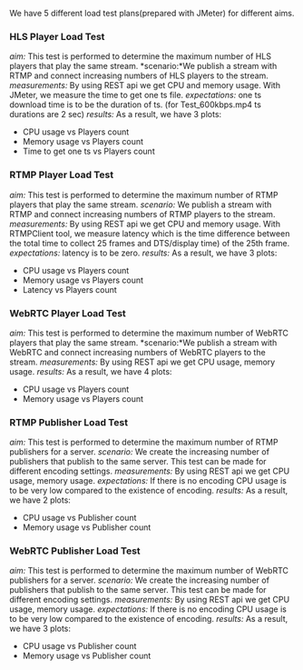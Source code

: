 We have 5 different load test plans(prepared with JMeter) for different aims.  
### HLS Player Load Test
*aim:* This test is performed to determine the maximum number of HLS players that play the same stream.
*scenario:*We publish a stream with RTMP and connect increasing numbers of HLS players to the stream.
*measurements:* By using REST api we get CPU and memory usage. With JMeter, we measure the time to get one ts file.
*expectations:* one ts download time is to be the duration of ts. (for Test_600kbps.mp4 ts durations are 2 sec)
*results:* As a result, we have 3 plots:
  - CPU usage vs Players count
  - Memory usage vs Players count
  - Time to get one ts vs Players count
### RTMP Player Load Test
*aim:* This test is performed to determine the maximum number of RTMP players that play the same stream.
*scenario:* We publish a stream with RTMP and connect increasing numbers of RTMP players to the stream.
*measurements:* By using REST api we get CPU and memory usage. With RTMPClient tool, we measure latency which is the time difference between the total time to collect 25 frames and DTS/display time) of the 25th frame.
*expectations:* latency is to be zero.
*results:* As a result, we have 3 plots:
  - CPU usage vs Players count
  - Memory usage vs Players count
  - Latency vs Players count
### WebRTC Player Load Test
*aim:* This test is performed to determine the maximum number of WebRTC players that play the same stream.
*scenario:*We publish a stream with WebRTC and connect increasing numbers of WebRTC players to the stream.
*measurements:* By using REST api we get CPU usage, memory usage.
*results:* As a result, we have 4 plots:
  - CPU usage vs Players count
  - Memory usage vs Players count
### RTMP Publisher Load Test
*aim:* This test is performed to determine the maximum number of RTMP publishers for a server.
*scenario:* We create the increasing number of publishers that publish to the same server. This test can be made for different encoding settings.
*measurements:* By using REST api we get CPU usage, memory usage.
*expectations:* If there is no encoding CPU usage is to be very low compared to the existence of encoding.
*results:* As a result, we have 2 plots:
  - CPU usage vs Publisher count
  - Memory usage vs Publisher count
### WebRTC Publisher Load Test
*aim:* This test is performed to determine the maximum number of WebRTC publishers for a server.
*scenario:* We create the increasing number of publishers that publish to the same server. This test can be made for different encoding settings.
*measurements:* By using REST api we get CPU usage, memory usage.
*expectations:* If there is no encoding CPU usage is to be very low compared to the existence of encoding.
*results:* As a result, we have 3 plots:
  - CPU usage vs Publisher count
  - Memory usage vs Publisher count